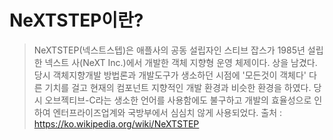 # NeXTSTEP이란?
> NeXTSTEP(넥스트스텝)은 애플사의 공동 설립자인 스티브 잡스가 1985년 설립한 넥스트 사(NeXT Inc.)에서 개발한 객체 지향형 운영 체제이다. 
> 상을 남겼다. 당시 객체지향개발 방법론과 개발도구가 생소하던 시점에 '모든것이 객체다' 다른 기치를 걸고 현재의 컴포넌트 지향적인 개발 환경과 비슷한 환경을 하였다. 당시 오브젝티브-C라는 생소한 언어를 사용함에도 불구하고 개발의 효율성으로 인하여 엔터프라이즈업계와 국방부에서 심심치 않게 사용되었다.
> 출처 : https://ko.wikipedia.org/wiki/NeXTSTEP
